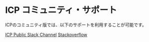 # ICP コミュニティ・サポート

ICPのコミュニティ版では、以下のサポートを利用することが可能です。

[ICP Public Slack Channel](https://slack-invite-ibm-cloud-tech.mybluemix.net/?cm_mc_uid=67869906641315308021413&cm_mc_sid_50200000=12357891531150267364)
[Stackoverflow](https://stackoverflow.com/questions/tagged/ibm-cloud-private)

